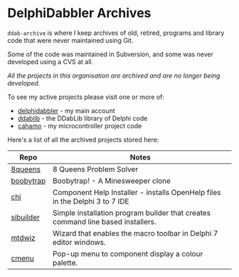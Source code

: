 # DelphiDabbler Archives

`ddab-archive` is where I keep archives of old, retired, programs and library code that were never maintained using Git.

Some of the code was maintained in Subversion, and some was never developed using a CVS at all.

_All the projects in this organisation are archived and are no longer being developed._

To see my active projects please visit one or more of:

* [delphidabbler](https://github.com/delphidabbler) - my main account
* [ddablib](https://github.com/ddablib) - the DDabLib library of Delphi code
* [cahamo](https://github.com/cahamo) - my microcontroller project code

Here's a list of all the archived projects stored here:

| Repo | Notes |
|------|-------|
| [8queens](https://github.com/ddab-archive/8queens) | 8 Queens Problem Solver |
| [boobytrap](https://github.com/ddab-archive/boobytrap) | Boobytrap! - A Minesweeper clone |
| [chi](https://github.com/ddab-archive/chi) | Component Help Installer - installs OpenHelp files in the Delphi 3 to 7 IDE |
| [sibuilder](https://github.com/ddab-archive/sibuilder) | Simple installation program builder that creates command line based installers. |
| [mtdwiz](https://github.com/ddab-archive/mtdwiz) | Wizard that enables the macro toolbar in Delphi 7 editor windows. | 
| [cmenu](https://github.com/ddab-archive/cmenu) | Pop-up menu to component display a colour palette. | 
